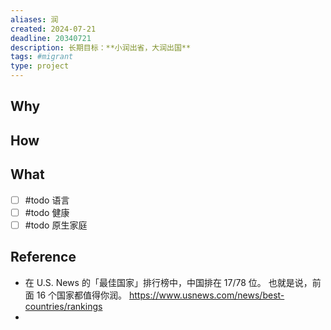 ```yaml
---
aliases: 润
created: 2024-07-21
deadline: 20340721
description: 长期目标：**小润出省，大润出国**
tags: #migrant
type: project
---
```


## Why
## How
## What
  - [ ] #todo 语言  
  - [ ] #todo 健康  
  - [ ] #todo 原生家庭  
## Reference
  - 在 U.S. News 的「最佳国家」排行榜中，中国排在 17/78 位。
    也就是说，前面 16 个国家都值得你润。
    https://www.usnews.com/news/best-countries/rankings
-